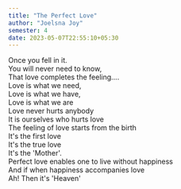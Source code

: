 ```yaml
---
title: "The Perfect Love"
author: "Joelsna Joy"
semester: 4
date: 2023-05-07T22:55:10+05:30
---
```


Once you fell in it.\
You will never need to know,\
That love completes the feeling....\
Love is what we need,\
Love is what we have,\
Love is what we are\
Love never hurts anybody\
It is ourselves who hurts love\
The feeling of love starts from the birth\
It's the first love\
It's the true love\
It's the 'Mother'.\
Perfect love enables one to live without happiness\
And if when happiness accompanies love\
Ah! Then it's 'Heaven'
